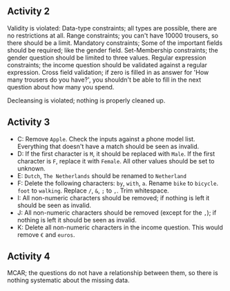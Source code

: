 ## Activity 2

Validity is violated:
Data-type constraints; all types are possible, there are no restrictions at all.
Range constraints; you can't have 10000 trousers, so there should be a limit.
Mandatory constraints; Some of the important fields should be required; like the gender field.
Set-Membership constraints; the gender question should be limited to three values.
Regular expression constraints; the income question should be validated against a regular expression.
Cross field validation; if zero is filled in as answer for 'How many trousers do you have?', you shouldn't be able to fill in the next question about how many you spend.

Decleansing is violated; nothing is properly cleaned up.

## Activity 3

- C: Remove `Apple`. Check the inputs against a phone model list. Everything that doesn't have a match should be seen as invalid.
- D: If the first character is `M`, it should be replaced with `Male`. If the first character is `F`, replace it with `Female`. All other values should be set to unknown.
- E: `Dutch`, `The Netherlands` should be renamed to `Netherland`
- F: Delete the following characters: `by`, `with`, `a`. Rename `bike` to `bicycle`. `foot` to `walking`. Replace `/`, `&`, `;` to `,`.  Trim whitespace.
- I: All non-numeric characters should be removed; if nothing is left it should be seen as invalid.
- J: All non-numeric characters should be removed (except for the `,`); if nothing is left it should be seen as invalid.
- K: Delete all non-numeric characters in the income question. This would remove `€` and `euros`.

## Activity 4

MCAR; the questions do not have a relationship between them, so there is nothing systematic about the missing data.

